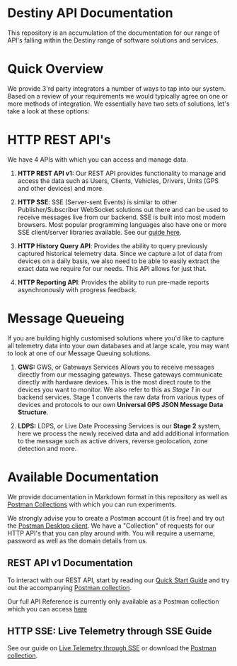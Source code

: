 # Destiny API Documentation

This repository is an accumulation of the documentation for our range
of API's falling within the Destiny range of software solutions 
and services.

# Quick Overview

We provide 3'rd party integrators a number of ways to tap into our
system. Based on a review of your requirements we would typically
agree on one or more methods of integration. We essentially have
two sets of solutions, let's take a look at these options:

# HTTP REST API's

We have 4 APIs with which you can access and manage data.

1. **HTTP REST API v1:** Our REST API provides functionality to
   manage and access the data such as Users, Clients, Vehicles, 
   Drivers, Units (GPS and other devices) and more.

2. **HTTP SSE**: SSE (Server-sent Events) is similar to other
   Publisher/Subscriber WebSocket solutions out there and can be
   used to receive messages live from our backend. SSE is built
   into most modern browsers. Most popular programming languages also
   have one or more SSE client/server libraries available. See our
   [guide here](SSE/Live%20Telemetry%20through%20SSE.md).

3. **HTTP History Query API**: Provides the ability to query previously
   captured historical telemetry data. Since we capture a lot of data from
   devices on a daily basis, we also need to be able to easily extract the
   exact data we require for our needs. This API allows for just that.

4. **HTTP Reporting API**: Provides the ability to run pre-made reports 
   asynchronously with progress feedback.

# Message Queueing

If you are building highly customised solutions where you'd like to capture
all telemetry data into your own databases and at large scale, you may want 
to look at one of our Message Queuing solutions.

1. **GWS:** GWS, or Gateways Services Allows you to receive 
   messages directly from our messaging gateways. These gateways 
   communicate directly with hardware devices. This is the most direct 
   route to the devices you want to monitor. We also refer to this as
   *Stage 1* in our backend services. Stage 1 converts the raw data 
   from various types of devices and protocols to our own 
   **Universal GPS JSON Message Data Structure**.
   
2. **LDPS:** LDPS, or Live Date Processing Services is our **Stage 2** system, 
   here we process the newly received data and add additional information 
   to the message such as active drivers, reverse geolocation, zone detection
   and more.
   
# Available Documentation

We provide documentation in Markdown format in this repository as well as 
[Postman Collections](https://www.postman.com/) with which you can run 
experiments.

We strongly advise you to create a Postman account (it is free) and try
out the [Postman Desktop client](https://www.postman.com/downloads/). We have
a "Collection" of requests for our HTTP API's that you can play around with.
You will require a username, password as well as the domain details from us.

## REST API v1 Documentation

To interact with our REST API, start by reading our 
[Quick Start Guide](API/Quick%20Start%20Guide.md) and try out the accompanying
[Postman collection](API/Destiny%20API%20Quick%20Start%20Guide.postman_collection.json).

Our full API Reference is currently only available as a Postman collection which
you can access [here]()

## HTTP SSE: Live Telemetry through SSE Guide

See our guide on [Live Telemetry through SSE](SSE/Live%20Telemetry%20through%20SSE.md) or
download the [Postman collection](SSE/Live%20Telemetry%20through%20SSE.postman_collection.json).
